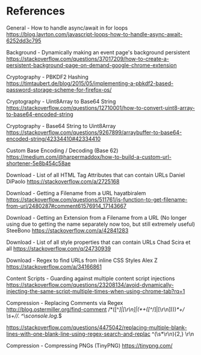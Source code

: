 # References

General - How to handle async/await in for loops
https://blog.lavrton.com/javascript-loops-how-to-handle-async-await-6252dd3c795

Background - Dynamically making an event page's background persistent
https://stackoverflow.com/questions/37017209/how-to-create-a-persistent-background-page-on-demand-google-chrome-extension

Cryptography - PBKDF2 Hashing
https://timtaubert.de/blog/2015/05/implementing-a-pbkdf2-based-password-storage-scheme-for-firefox-os/

Cryptography - Uint8Array to Base64 String
https://stackoverflow.com/questions/12710001/how-to-convert-uint8-array-to-base64-encoded-string

Cryptography - Base64 String to Uint8Array
https://stackoverflow.com/questions/9267899/arraybuffer-to-base64-encoded-string/42334410#42334410

Custom Base Encoding / Decoding (Base 62)
https://medium.com/@harpermaddox/how-to-build-a-custom-url-shortener-5e8b454c58ae

Download - List of all HTML Tag Attributes that can contain URLs
Daniel DiPaolo
https://stackoverflow.com/a/2725168

Download - Getting a Filename from a URL
hayatbiralem
https://stackoverflow.com/questions/511761/js-function-to-get-filename-from-url/2480287#comment61576914_17143667

Download - Getting an Extension from a Filename from a URL (No longer using due to getting the name separately now too, but still extremely useful)
SteeBono
https://stackoverflow.com/a/42841283

Download - List of all style properties that can contain URLs
Chad Scira et all
https://stackoverflow.com/q/24730939

Download - Regex to find URLs from inline CSS Styles
Alex Z
https://stackoverflow.com/a/34166861

Content Scripts - Guarding against multiple content script injections
https://stackoverflow.com/questions/23208134/avoid-dynamically-injecting-the-same-script-multiple-times-when-using-chrome-tab?rq=1

Compression - Replacing Comments via Regex
http://blog.ostermiller.org/find-comment
/\*([^*]|[\r\n]|(\*+([^*/]|[\r\n])))*\*+/
\s+//.*
^\s*console.log.*$

https://stackoverflow.com/questions/4475042/replacing-multiple-blank-lines-with-one-blank-line-using-regex-search-and-replac
^(\s*\r\n){2,}
\r\n

Compression - Compressing PNGs (TinyPNG)
https://tinypng.com/